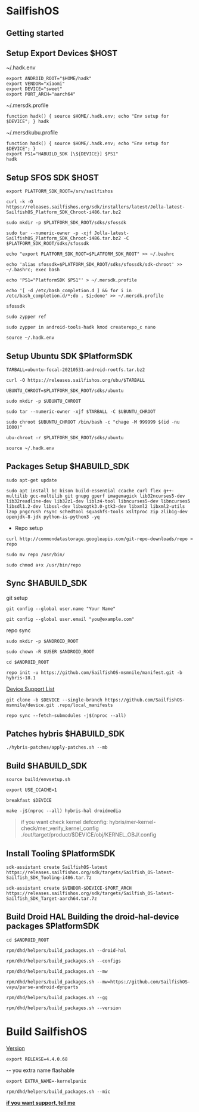 SailfishOS
===========

Getting started
---------------
## Setup Export Devices $HOST
~/.hadk.env
```
export ANDROID_ROOT="$HOME/hadk"
export VENDOR="xiaomi"
export DEVICE="sweet"
export PORT_ARCH="aarch64"
```
~/.mersdk.profile
```
function hadk() { source $HOME/.hadk.env; echo "Env setup for $DEVICE"; } hadk
```
~/.mersdkubu.profile
```
function hadk() { source $HOME/.hadk.env; echo "Env setup for $DEVICE"; }
export PS1="HABUILD_SDK [\${DEVICE}] $PS1"
hadk
```
## Setup SFOS SDK $HOST
```
export PLATFORM_SDK_ROOT=/srv/sailfishos
```
```
curl -k -O https://releases.sailfishos.org/sdk/installers/latest/Jolla-latest-SailfishOS_Platform_SDK_Chroot-i486.tar.bz2
```
```
sudo mkdir -p $PLATFORM_SDK_ROOT/sdks/sfossdk
```
```
sudo tar --numeric-owner -p -xjf Jolla-latest-SailfishOS_Platform_SDK_Chroot-i486.tar.bz2 -C $PLATFORM_SDK_ROOT/sdks/sfossdk
```
```
echo "export PLATFORM_SDK_ROOT=$PLATFORM_SDK_ROOT" >> ~/.bashrc
```
```
echo 'alias sfossdk=$PLATFORM_SDK_ROOT/sdks/sfossdk/sdk-chroot' >> ~/.bashrc; exec bash
```
```
echo 'PS1="PlatformSDK $PS1"' > ~/.mersdk.profile
```
```
echo '[ -d /etc/bash_completion.d ] && for i in /etc/bash_completion.d/*;do . $i;done' >> ~/.mersdk.profile
```
```
sfossdk
```
```
sudo zypper ref
```
```
sudo zypper in android-tools-hadk kmod createrepo_c nano
```
```
source ~/.hadk.env
```
## Setup Ubuntu SDK $PlatformSDK
```
TARBALL=ubuntu-focal-20210531-android-rootfs.tar.bz2
```
```
curl -O https://releases.sailfishos.org/ubu/$TARBALL
```
```
UBUNTU_CHROOT=$PLATFORM_SDK_ROOT/sdks/ubuntu
```
```
sudo mkdir -p $UBUNTU_CHROOT
```
```
sudo tar --numeric-owner -xjf $TARBALL -C $UBUNTU_CHROOT
```
```
sudo chroot $UBUNTU_CHROOT /bin/bash -c "chage -M 999999 $(id -nu 1000)"
```
```
ubu-chroot -r $PLATFORM_SDK_ROOT/sdks/ubuntu
```
```
source ~/.hadk.env
```
## Packages Setup $HABUILD_SDK
```
sudo apt-get update
```
```
sudo apt install bc bison build-essential ccache curl flex g++-multilib gcc-multilib git gnupg gperf imagemagick lib32ncurses5-dev lib32readline-dev lib32z1-dev liblz4-tool libncurses5-dev libncurses5 libsdl1.2-dev libssl-dev libwxgtk3.0-gtk3-dev libxml2 libxml2-utils lzop pngcrush rsync schedtool squashfs-tools xsltproc zip zlib1g-dev openjdk-8-jdk python-is-python3 -yq
```
- Repo setup
```
curl http://commondatastorage.googleapis.com/git-repo-downloads/repo > repo
```
```
sudo mv repo /usr/bin/
```
```
sudo chmod a+x /usr/bin/repo
```
## Sync $HABUILD_SDK
git setup
```
git config --global user.name "Your Name"
```
```
git config --global user.email "you@example.com"
```
repo sync
```
sudo mkdir -p $ANDROID_ROOT
```
```
sudo chown -R $USER $ANDROID_ROOT
```
```
cd $ANDROID_ROOT
```
```
repo init -u https://github.com/SailfishOS-msmnile/manifest.git -b hybris-18.1
```
[Device Support List](https://github.com/SailfishOS-msmnile/device/blob/master/README.md)
```
git clone -b $DEVICE --single-branch https://github.com/SailfishOS-msmnile/device.git .repo/local_manifests
```
```
repo sync --fetch-submodules -j$(nproc --all)
```
## Patches hybris $HABUILD_SDK
```
./hybris-patches/apply-patches.sh --mb
```
## Build $HABUILD_SDK
```
source build/envsetup.sh
```
```
export USE_CCACHE=1
```
<!-- ```
export TEMPORARY_DISABLE_PATH_RESTRICTIONS=true
```-->
```
breakfast $DEVICE
```
```
make -j$(nproc --all) hybris-hal droidmedia
```
> if you want check kernel defconfig: hybris/mer-kernel-check/mer_verify_kernel_config ./out/target/product/$DEVICE/obj/KERNEL_OBJ/.config
## Install Tooling $PlatformSDK
```
sdk-assistant create SailfishOS-latest https://releases.sailfishos.org/sdk/targets/Sailfish_OS-latest-Sailfish_SDK_Tooling-i486.tar.7z
```
```
sdk-assistant create $VENDOR-$DEVICE-$PORT_ARCH https://releases.sailfishos.org/sdk/targets/Sailfish_OS-latest-Sailfish_SDK_Target-aarch64.tar.7z
```
## Build Droid HAL Building the droid-hal-device packages $PlatformSDK
```
cd $ANDROID_ROOT
```
```
rpm/dhd/helpers/build_packages.sh --droid-hal
```
<!-- ```
sdk-assistant maintain $VENDOR-$DEVICE-$PORT_ARCH zypper -n --plus-repo $ANDROID_ROOT/droid-local-repo/$DEVICE install --allow-unsigned-rpm hybris-libsensorfw-qt5 mce-plugin-libhybris ngfd-plugin-native-vibrator pulseaudio-modules-droid qtscenegraph-adaptation
```
```
sb2 -t $VENDOR-$DEVICE-$PORT_ARCH -R -m sdk-install zypper in droid-config-$DEVICE -ofono-configs-binder
``` -->
```
rpm/dhd/helpers/build_packages.sh --configs
```
```
rpm/dhd/helpers/build_packages.sh --mw
```
```
rpm/dhd/helpers/build_packages.sh --mw=https://github.com/SailfishOS-vayu/parse-android-dynparts
```
```
rpm/dhd/helpers/build_packages.sh --gg
```
```
rpm/dhd/helpers/build_packages.sh --version
```
# Build SailfishOS
[Version](https://en.wikipedia.org/wiki/Sailfish_OS#Version_history)
```
export RELEASE=4.4.0.68
```
-- you extra name flashable
```
export EXTRA_NAME=-kernelpanix
```
```
rpm/dhd/helpers/build_packages.sh --mic
```
[**if you want support, tell me**](https://t.me/KernelPanix)
